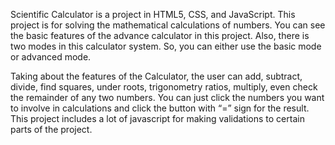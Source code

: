 Scientific Calculator is a project in HTML5, CSS, and JavaScript. 
This project is for solving the mathematical calculations of numbers. 
You can see the basic features of the advance calculator in this project. 
Also, there is two modes in this calculator system. So, you can either use the basic mode or advanced mode.

Taking about the features of the Calculator, the user can add, subtract, divide, find squares, under roots, trigonometry ratios, multiply, even check the remainder of any two numbers. 
You can just click the numbers you want to involve in calculations and click the button with “=” sign for the result.
This project includes a lot of javascript for making validations to certain parts of the project.